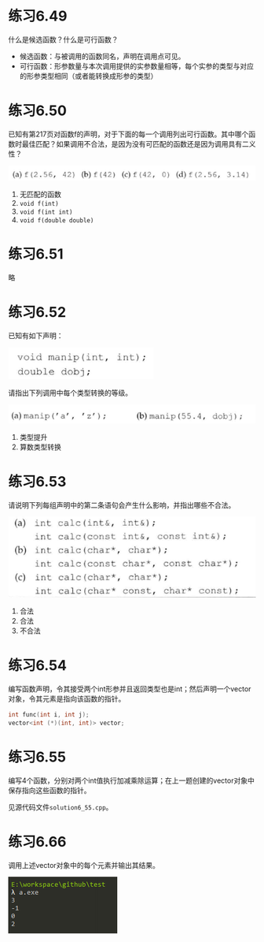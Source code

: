 # 练习6.49

什么是候选函数？什么是可行函数？

* 候选函数：与被调用的函数同名，声明在调用点可见。
* 可行函数：形参数量与本次调用提供的实参数量相等，每个实参的类型与对应的形参类型相同（或者能转换成形参的类型）

# 练习6.50

已知有第217页对函数f的声明，对于下面的每一个调用列出可行函数。其中哪个函数时最佳匹配？如果调用不合法，是因为没有可匹配的函数还是因为调用具有二义性？

![](res/1.png)

1. 无匹配的函数
2. `void f(int)`
3. `void f(int int)`
4. `void f(double double)`

# 练习6.51

略

# 练习6.52

已知有如下声明：

![](res/2.png)

请指出下列调用中每个类型转换的等级。

![](res/3.png)

1. 类型提升
2. 算数类型转换

# 练习6.53

请说明下列每组声明中的第二条语句会产生什么影响，并指出哪些不合法。

![](res/4.png)

1. 合法
2. 合法
3. 不合法

# 练习6.54

编写函数声明，令其接受两个int形参并且返回类型也是int；然后声明一个vector对象，令其元素是指向该函数的指针。

```cpp
int func(int i, int j);
vector<int (*)(int, int)> vector;
```

# 练习6.55

编写4个函数，分别对两个int值执行加减乘除运算；在上一题创建的vector对象中保存指向这些函数的指针。

见源代码文件`solution6_55.cpp`。

# 练习6.66

调用上述vector对象中的每个元素并输出其结果。

![](res/5.png)
